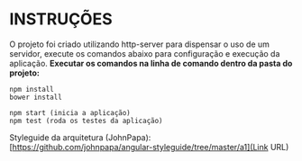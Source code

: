 # INSTRUÇÕES #

O projeto foi criado utilizando http-server para dispensar o uso de um servidor, execute os comandos abaixo para configuração e execução da aplicação.
**Executar os comandos na linha de comando dentro da pasta do projeto:**
```
npm install
bower install

npm start (inicia a aplicação)
npm test (roda os testes da aplicação)
```

Styleguide da arquitetura (JohnPapa):
[https://github.com/johnpapa/angular-styleguide/tree/master/a1](Link URL)